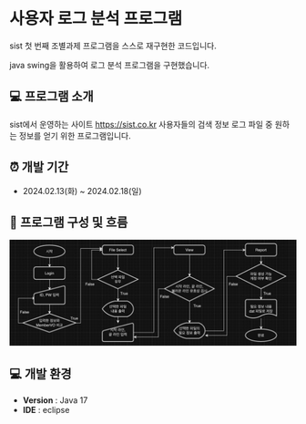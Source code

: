 # 사용자 로그 분석 프로그램
sist 첫 번째 조별과제 프로그램을 스스로 재구현한 코드입니다.

java swing을 활용하여 로그 분석 프로그램을 구현했습니다.

## 💻 프로그램 소개
sist에서 운영하는 사이트 https://sist.co.kr 사용자들의 검색 정보 로그 파일 중 원하는 정보를 얻기 위한 프로그램입니다.

## ⏰ 개발 기간
- 2024.02.13(화) ~ 2024.02.18(일)

## 💾 프로그램 구성 및 흐름
![flow chart](https://github.com/ljhee92/logAnalysis/blob/master/img/flow%20chart.png)

## 💻 개발 환경
- **Version** : Java 17
- **IDE** : eclipse
